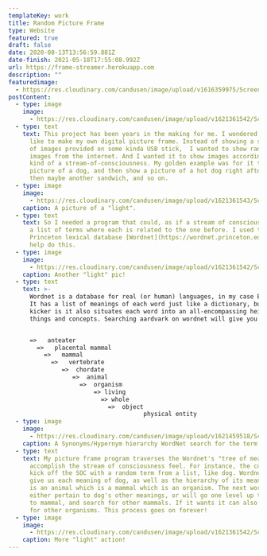 ```yaml
---
templateKey: work
title: Random Picture Frame
type: Website
featured: true
draft: false
date: 2020-08-13T13:56:59.881Z
date-finish: 2021-05-18T17:55:08.992Z
url: https://frame-streamer.herokuapp.com
description: ""
featuredimage:
  - https://res.cloudinary.com/candusen/image/upload/v1616359975/Screen_Shot_2021-03-21_at_4.52.43_PM_d93kgv.png
postContent:
  - type: image
    image:
      - https://res.cloudinary.com/candusen/image/upload/v1621361542/Screen_Shot_2021-05-18_at_1.54.42_PM_dzuylz.png
  - type: text
    text: This project has been years in the making for me. I wondered what it'd be
      like to make my own digital picture frame. Instead of showing a slideshow
      of images provided on some kinda USB stick,  I wanted to show random
      images from the internet. And I wanted it to show images according to some
      kind of a stream-of-consciousness. My golden example was for it to show a
      picture of a dog, and then show a picture of a hot dog right after it, and
      then maybe another sandwich, and so on.
  - type: image
    image:
      - https://res.cloudinary.com/candusen/image/upload/v1621361543/Screen_Shot_2021-05-18_at_1.47.30_PM_hzjssf.png
    caption: A picture of a "light".
  - type: text
    text: So I needed a program that could, as if a stream of consciousness, create
      a list of terms where each is related to the one before. I used the
      Princeton lexical database [Wordnet](https://wordnet.princeton.edu/) to
      help do this.
  - type: image
    image:
      - https://res.cloudinary.com/candusen/image/upload/v1621361542/Screen_Shot_2021-05-18_at_1.50.22_PM_dbh6if.png
    caption: Another "light" pic!
  - type: text
    text: >-
      Wordnet is a database for real (or human) languages, in my case English.
      It has a list of meanings of each word just like a dictionary, but the
      kicker is it also situates each word into an all-encompassing heirarchy of
      things and concepts. Searching aardvark on wordnet will give you this:


      =>   anteater
        =>   placental mammal
          =>   mammal
            =>   vertebrate
               =>  chordate
                  =>  animal
                    =>  organism
                        => living
                          => whole
                            =>  object
                                      physical entity
  - type: image
    image:
      - https://res.cloudinary.com/candusen/image/upload/v1621459518/Screen_Shot_2021-05-19_at_5.23.36_PM_kgbbwi.png
    caption: A Synonyms/Hypernym hierarchy WordNet search for the term "microwave."
  - type: text
    text: My picture frame program traverses the Wordnet's "tree of meaning" to
      accomplish the stream of consciousness feel. For instance, the code will
      kick off the SOC with a random term from a list, like dog. Wordnet will
      give us each meaning of dog, as well as the hierarchy of its meaning. Dog
      is an animal which is a mammal which is an organism. The next word will
      either pertain to dog's other meanings, or will go one level up the tree,
      to mammal, and search for other mammals. If it wants it can also search
      for other organisms. This process goes on forever!
  - type: image
    image:
      - https://res.cloudinary.com/candusen/image/upload/v1621361542/Screen_Shot_2021-05-18_at_1.48.49_PM_gycr9o.png
    caption: More "light" action!
---
```

